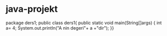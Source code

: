 # java-projekt
package ders1;
public class ders1{
public static void main(String[]args) {
	int a= 4;
	System.out.println("A nin degeri"+ a +"dir");
}}
